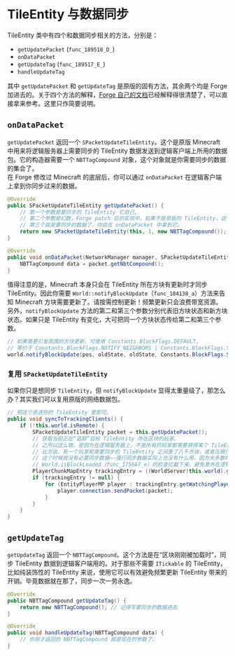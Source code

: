 # TileEntity 与数据同步

TileEntity 类中有四个和数据同步相关的方法，分别是：

  * `getUpdatePacket` (`func_189518_D_`)
  * `onDataPacket`
  * `getUpdateTag` (`func_189517_E_`)
  * `handleUpdateTag`

其中 `getUpdatePacket` 和 `getUpdateTag` 是原版的固有方法，其余两个均是 Forge 加进去的。关于四个方法的解释，[Forge 自己的文档](http://mcforge.readthedocs.io/en/latest/tileentities/tileentity/)已经解释得很清楚了，可以直接拿来参考。这里只作简要说明。

## `onDataPacket`

`getUpdatePacket` 返回一个 `SPacketUpdateTileEntity`。这个是原版 Minecraft 中用来将逻辑服务器上需要同步的 TileEntity 数据发送到逻辑客户端上所用的数据包。它的构造器需要一个 `NBTTagCompound` 对象，这个对象就是你需要同步的数据的集合了。  
在 Forge 修改过 Minecraft 的底层后，你可以通过 `onDataPacket` 在逻辑客户端上拿到你同步过来的数据。

```java
@Override
public SPacketUpdateTileEntity getUpdatePacket() {
    // 第一个参数是要同步的 TileEntity 它自己。
    // 第二个参数是幻数，Forge patch 后的实现中，如果不是原版的 TileEntity，这个参数就没有意义。
    // 第三个就是要同步的数据了，你会在 onDataPacket 中拿到它。
    return new SPacketUpdateTileEntity(this, 1, new NBTTagCompound());
}

@Override
public void onDataPacket(NetworkManager manager, SPacketUpdateTileEntity packet) {
    NBTTagCompound data = packet.getNbtCompound();
}
```

值得注意的是，Minecraft 本身只会在 TileEntity 所在方块有更新时才同步 TileEntity。因此你需要 `World::notifyBlockUpdate`（`func_184138_a`）方法来告知 Minecraft 方块需要更新了。请按需控制更新！频繁更新只会浪费带宽资源。  
另外，`notifyBlockUpdate` 方法的第二和第三个参数分别代表旧方块状态和新方块状态。如果只是 TileEntity 有变化，大可把同一个方块状态传给第二和第三个参数。

```java
// 如果需要引发周围的方块更新，可使用 Constants.BlockFlags.DEFAULT，
// 等价于 Constants.BlockFlags.NOTIFY_NEIGHBORS | Constants.BlockFlags.SEND_TO_CLIENTS
world.notifyBlockUpdate(pos, oldState, oldState, Constants.BlockFlags.SEND_TO_CLIENTS)
```

### 复用 `SPacketUpdateTileEntity`

如果你只是想同步 `TileEntity`，但 `notifyBlockUpdate` 显得太重量级了，那怎么办？其实我们可以复用原版的网络数据包。

```java
// 把这个丢进你的 TileEntity 里即可。
public void syncToTrackingClients() {
    if (!this.world.isRemote) {
        SPacketUpdateTileEntity packet = this.getUpdatePacket();
        // 获取当前正在“追踪”目标 TileEntity 所在区块的玩家。
        // 之所以这么做，是因为在逻辑服务器上，不是所有的玩家都需要获得某个 TileEntity 更新的信息。
        // 比方说，有一个玩家和需要同步的 TileEntity 之间差了八千方块，或者压根儿就不在同一个维度里。
        // 这个时候就没有必要同步数据——强行同步数据实际上也没有什么用，因为大多数时候这样的操作都应会被
        // World.isBlockLoaded（func_175667_e）的检查拦截下来，避免意外在逻辑客户端上加载多余的区块。
        PlayerChunkMapEntry trackingEntry = ((WorldServer)this.world).getPlayerChunkMap().getEntry(this.pos.getX() >> 4, this.pos.getZ() >> 4);
        if (trackingEntry != null) {
            for (EntityPlayerMP player : trackingEntry.getWatchingPlayers()) {
                player.connection.sendPacket(packet);
            }
        }
    }
}
```

## `getUpdateTag`

`getUpdateTag` 返回一个 `NBTTagCompound`。这个方法是在“区块刚刚被加载时”，同步 TileEntity 数据到逻辑客户端用的。对于那些不需要 `ITickable` 的 TileEntity，比如纯装饰性的 TileEntity 来说，使用它可以有效避免频繁更新 TileEntity 带来的开销。毕竟数据就在那了，同步一次一劳永逸。

```java
@Override
public NBTTagCompound getUpdateTag() {
    return new NBTTagCompound(); // 记得写要同步的数据进去
}

@Override
public void handleUpdateTag(NBTTagCompound data) {
    // 你刚才返回的 NBTTagCompound 就是现在的参数了。
}
```
